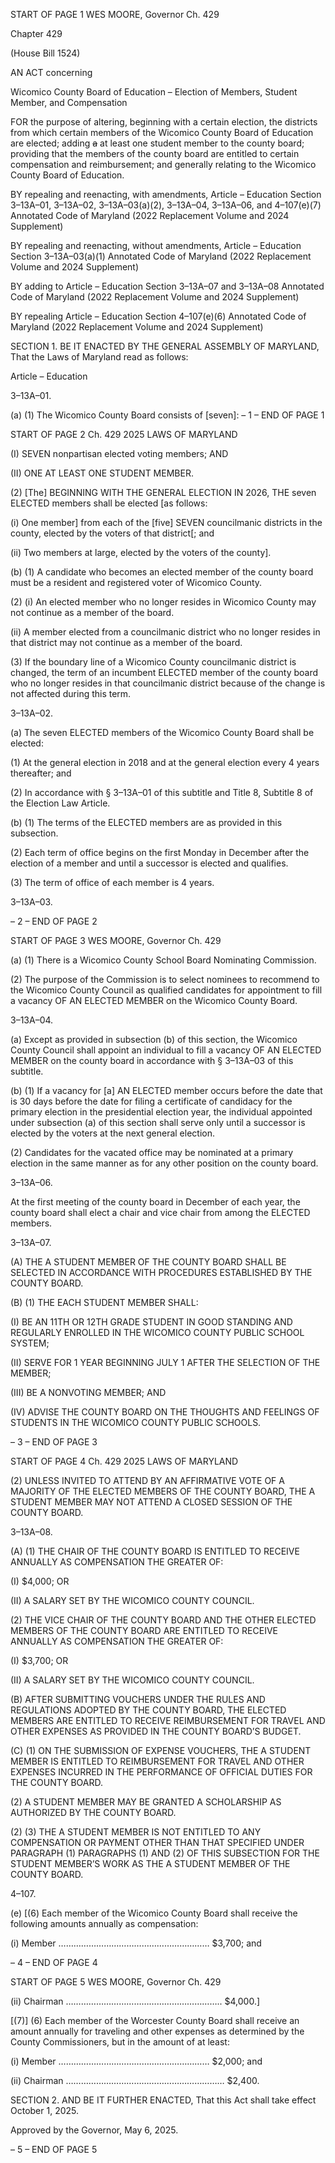 START OF PAGE 1
WES MOORE, Governor Ch. 429

Chapter 429

(House Bill 1524)

AN ACT concerning

Wicomico County Board of Education – Election of Members, Student Member,
and Compensation

FOR the purpose of altering, beginning with a certain election, the districts from which
certain members of the Wicomico County Board of Education are elected; adding ~~a~~
at least one student member to the county board; providing that the members of the
county board are entitled to certain compensation and reimbursement; and generally
relating to the Wicomico County Board of Education.

BY repealing and reenacting, with amendments,
Article – Education
Section 3–13A–01, 3–13A–02, 3–13A–03(a)(2), 3–13A–04, 3–13A–06, and 4–107(e)(7)
Annotated Code of Maryland
(2022 Replacement Volume and 2024 Supplement)

BY repealing and reenacting, without amendments,
Article – Education
Section 3–13A–03(a)(1)
Annotated Code of Maryland
(2022 Replacement Volume and 2024 Supplement)

BY adding to
Article – Education
Section 3–13A–07 and 3–13A–08
Annotated Code of Maryland
(2022 Replacement Volume and 2024 Supplement)

BY repealing
Article – Education
Section 4–107(e)(6)
Annotated Code of Maryland
(2022 Replacement Volume and 2024 Supplement)

SECTION 1. BE IT ENACTED BY THE GENERAL ASSEMBLY OF MARYLAND,
That the Laws of Maryland read as follows:

Article – Education

3–13A–01.

(a) (1) The Wicomico County Board consists of [seven]:
– 1 –
END OF PAGE 1

START OF PAGE 2
Ch. 429 2025 LAWS OF MARYLAND

(I) SEVEN nonpartisan elected voting members; AND

(II) ONE AT LEAST ONE STUDENT MEMBER.

(2) [The] BEGINNING WITH THE GENERAL ELECTION IN 2026, THE
seven ELECTED members shall be elected [as follows:

(i) One member] from each of the [five] SEVEN councilmanic
districts in the county, elected by the voters of that district[; and

(ii) Two members at large, elected by the voters of the county].

(b) (1) A candidate who becomes an elected member of the county board must
be a resident and registered voter of Wicomico County.

(2) (i) An elected member who no longer resides in Wicomico County
may not continue as a member of the board.

(ii) A member elected from a councilmanic district who no longer
resides in that district may not continue as a member of the board.

(3) If the boundary line of a Wicomico County councilmanic district is
changed, the term of an incumbent ELECTED member of the county board who no longer
resides in that councilmanic district because of the change is not affected during this term.

3–13A–02.

(a) The seven ELECTED members of the Wicomico County Board shall be elected:

(1) At the general election in 2018 and at the general election every 4 years
thereafter; and

(2) In accordance with § 3–13A–01 of this subtitle and Title 8, Subtitle 8 of
the Election Law Article.

(b) (1) The terms of the ELECTED members are as provided in this subsection.

(2) Each term of office begins on the first Monday in December after the
election of a member and until a successor is elected and qualifies.

(3) The term of office of each member is 4 years.

3–13A–03.

– 2 –
END OF PAGE 2

START OF PAGE 3
WES MOORE, Governor Ch. 429

(a) (1) There is a Wicomico County School Board Nominating Commission.

(2) The purpose of the Commission is to select nominees to recommend to
the Wicomico County Council as qualified candidates for appointment to fill a vacancy OF
AN ELECTED MEMBER on the Wicomico County Board.

3–13A–04.

(a) Except as provided in subsection (b) of this section, the Wicomico County
Council shall appoint an individual to fill a vacancy OF AN ELECTED MEMBER on the
county board in accordance with § 3–13A–03 of this subtitle.

(b) (1) If a vacancy for [a] AN ELECTED member occurs before the date that is
30 days before the date for filing a certificate of candidacy for the primary election in the
presidential election year, the individual appointed under subsection (a) of this section shall
serve only until a successor is elected by the voters at the next general election.

(2) Candidates for the vacated office may be nominated at a primary
election in the same manner as for any other position on the county board.

3–13A–06.

At the first meeting of the county board in December of each year, the county board
shall elect a chair and vice chair from among the ELECTED members.

3–13A–07.

(A) THE A STUDENT MEMBER OF THE COUNTY BOARD SHALL BE SELECTED
IN ACCORDANCE WITH PROCEDURES ESTABLISHED BY THE COUNTY BOARD.

(B) (1) THE EACH STUDENT MEMBER SHALL:

(I) BE AN 11TH OR 12TH GRADE STUDENT IN GOOD STANDING
AND REGULARLY ENROLLED IN THE WICOMICO COUNTY PUBLIC SCHOOL SYSTEM;

(II) SERVE FOR 1 YEAR BEGINNING JULY 1 AFTER THE
SELECTION OF THE MEMBER;

(III) BE A NONVOTING MEMBER; AND

(IV) ADVISE THE COUNTY BOARD ON THE THOUGHTS AND
FEELINGS OF STUDENTS IN THE WICOMICO COUNTY PUBLIC SCHOOLS.

– 3 –
END OF PAGE 3

START OF PAGE 4
Ch. 429 2025 LAWS OF MARYLAND

(2) UNLESS INVITED TO ATTEND BY AN AFFIRMATIVE VOTE OF A
MAJORITY OF THE ELECTED MEMBERS OF THE COUNTY BOARD, THE A STUDENT
MEMBER MAY NOT ATTEND A CLOSED SESSION OF THE COUNTY BOARD.

3–13A–08.

(A) (1) THE CHAIR OF THE COUNTY BOARD IS ENTITLED TO RECEIVE
ANNUALLY AS COMPENSATION THE GREATER OF:

(I) $4,000; OR

(II) A SALARY SET BY THE WICOMICO COUNTY COUNCIL.

(2) THE VICE CHAIR OF THE COUNTY BOARD AND THE OTHER
ELECTED MEMBERS OF THE COUNTY BOARD ARE ENTITLED TO RECEIVE ANNUALLY
AS COMPENSATION THE GREATER OF:

(I) $3,700; OR

(II) A SALARY SET BY THE WICOMICO COUNTY COUNCIL.

(B) AFTER SUBMITTING VOUCHERS UNDER THE RULES AND REGULATIONS
ADOPTED BY THE COUNTY BOARD, THE ELECTED MEMBERS ARE ENTITLED TO
RECEIVE REIMBURSEMENT FOR TRAVEL AND OTHER EXPENSES AS PROVIDED IN
THE COUNTY BOARD’S BUDGET.

(C) (1) ON THE SUBMISSION OF EXPENSE VOUCHERS, THE A STUDENT
MEMBER IS ENTITLED TO REIMBURSEMENT FOR TRAVEL AND OTHER EXPENSES
INCURRED IN THE PERFORMANCE OF OFFICIAL DUTIES FOR THE COUNTY BOARD.

(2) A STUDENT MEMBER MAY BE GRANTED A SCHOLARSHIP AS
AUTHORIZED BY THE COUNTY BOARD.

(2) (3) THE A STUDENT MEMBER IS NOT ENTITLED TO ANY
COMPENSATION OR PAYMENT OTHER THAN THAT SPECIFIED UNDER PARAGRAPH (1)
PARAGRAPHS (1) AND (2) OF THIS SUBSECTION FOR THE STUDENT MEMBER’S WORK
AS THE A STUDENT MEMBER OF THE COUNTY BOARD.

4–107.

(e) [(6) Each member of the Wicomico County Board shall receive the following
amounts annually as compensation:

(i) Member …………………………………………………… $3,700; and

– 4 –
END OF PAGE 4

START OF PAGE 5
WES MOORE, Governor Ch. 429

(ii) Chairman …………………………………………………….. $4,000.]

[(7)] (6) Each member of the Worcester County Board shall receive an
amount annually for traveling and other expenses as determined by the County
Commissioners, but in the amount of at least:

(i) Member …………………………………………………… $2,000; and

(ii) Chairman ……………………………………………………… $2,400.

SECTION 2. AND BE IT FURTHER ENACTED, That this Act shall take effect
October 1, 2025.

Approved by the Governor, May 6, 2025.

– 5 –
END OF PAGE 5